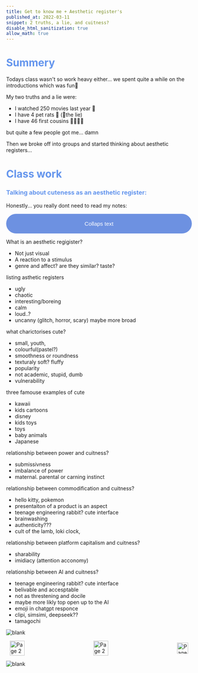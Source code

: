 ```yaml
---
title: Get to know me + Aesthetic register's
published_at: 2022-03-11
snippet: 2 truths, a lie, and cuitness?
disable_html_sanitization: true
allow_math: true
---
```


<h1 style="color:CornflowerBlue;">Summery</h1>

Todays class wasn't so work heavy either... we spent quite a while on the introductions which was fun🤩

My two truths and a lie were:
- I watched 250 movies last year 🎥
- I have 4 pet rats 🐀 (🤡the lie)
- I have 46 first cousins 🧑‍🧑‍🧒‍🧒

but quite a few people got me... damn

Then we broke off into groups and started thinking about aesthetic registers...

<h1 style="color:CornflowerBlue;">Class work</h1>

<h3 style="color:CornflowerBlue;">Talking about cuteness as an aesthetic register:</h3>


<!DOCTYPE html>
<html>
<head>
<meta name="viewport" content="width=device-width, initial-scale=1">
<style>
.collapsible {
  background-color: #6d91e1;
  color: white;
  border-radius: 50px;
  cursor: pointer;
  padding: 18px;
  width: 100%;
  border: none;
  text-align: center;
  outline: none;
  font-size: 15px;
}

.active, .collapsible:hover {
  background-color: #555;
}

.content {
  padding: 0 18px;
  display: none;
  overflow: hidden;
  background-color: #f1f1f1;
}
</style>
</head>
<body>

<p>Honestly... you really dont need to read my notes:</p>
<button type="button" class="collapsible">Collaps text</button>
<div class="content">
  <p>
  
What is an aesthetic regigister?
- Not just visual 
- A reaction to a stimulus
- genre and affect? are they similar? taste?

listing asthetic registers
- ugly
- chaotic
- interesting/boreing
- calm
- loud..? 
- uncanny (glitch, horror, scary)
maybe more broad

what charictorises cute?
- small, youth, 
- colourful(pastel?)
- smoothness or roundness
- texturaly soft? fluffy
- popularity
- not academic, stupid, dumb
- vulnerability

three famouse examples of cute
- kawaii
- kids cartoons
- disney
- kids toys 
- toys
- baby animals 
- Japanese 

relationship between power and cuitness?
- submissivness
- imbalance of power 
- maternal. parental or carning instinct 

relationship between commodification and cuitness?
- hello kitty, pokemon
- presentaiton of a product is an aspect
- teenage engineering rabbit? cute interface
- brainwashing 
- authenticity??? 
- cult of the lamb, loki clock, 

relationship between platform capitalism and cuitness?
- sharability
- imidiacy (attention acconomy)

relationship between AI and cuitness?
- teenage engineering rabbit? cute interface
- belivable and accesptable
- not as threstening and docile
- maybe more likly top open up to the AI
- emoji in chatgpt responce
- clipi, simsimi, deepseek??
- tamagochi

</p>
</div>

<script>
var coll = document.getElementsByClassName("collapsible");
var i;

for (i = 0; i < coll.length; i++) {
  coll[i].addEventListener("click", function() {
    this.classList.toggle("active");
    var content = this.nextElementSibling;
    if (content.style.display === "block") {
      content.style.display = "none";
    } else {
      content.style.display = "block";
    }
  });
}
</script>




![blank](/Images/w1/blankpng.png)

<style>
.container {
    display: flex;
    justify-content: space-between;
    align-items: center;
    padding: 0 10px; /* Optional: Add some padding if needed */
}

.button {
    display: flex;
    align-items: center;
    /* Add additional styling for buttons if needed */
}

.button img {
    display: block;
}
</style>


<body>
    <div class="container">
        <a href="/02-class-two" class="button middle">
            <img id= "home_id" src="/Images/Buttons/Back.png" width="40" height="40" alt="Page 2">
        <a href="/" class="button middle">
            <img id= "home_id" src="/Images/Buttons/Home.png" width="40" height="40" alt="Page 2">
        </a>
        <a href="/" class="button right">
            <img id= "next_id" src="/Images/Buttons/Forward.png" width="30" height="30" alt="Page 3">
        </a>
    </div>
</body>

![blank](/Images/w1/blankpng.png)
